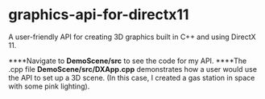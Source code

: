 # graphics-api-for-directx11
A user-friendly API for creating 3D graphics built in C++ and using DirectX 11.

****Navigate to **DemoScene/src** to see the code for my API.
****The .cpp file **DemoScene/src/DXApp.cpp** demonstrates how a user would use the API to set up a 3D scene.  (In this case, I created a gas station in space with some pink lighting).
